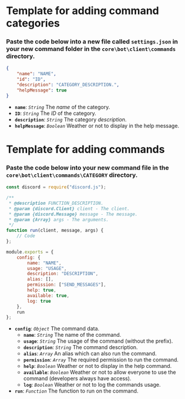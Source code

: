 # Template for adding command categories
### Paste the code below into a new file called `settings.json` in your new command folder in the `core\bot\client\commands` directory.
```json
{
    "name": "NAME",
    "id": "ID",
    "description": "CATEGORY_DESCRIPTION.",
    "helpMessage": true
}
```
* **`name`**: *`String`* The *name* of the category.
* **`ID`**: *`String`* The *ID* of the category.
* **`description`**: *`String`* The category *description*.
* **`helpMessage`**: *`Boolean`* Weather or not to display in the help message.
# Template for adding commands
### Paste the code below into your new command file in the `core\bot\client\commands\CATEGORY` directory.
```js
const discord = require("discord.js");

/**
 * @description FUNCTION_DESCRIPTION.
 * @param {discord.Client} client - The client.
 * @param {discord.Message} message - The message.
 * @param {Array} args - The arguments.
 */
function run(client, message, args) {
    // Code
};

module.exports = {
    config: {
        name: "NAME",
        usage: "USAGE",
        description: "DESCRIPTION",
        alias: [],
        permission: ["SEND_MESSAGES"],
        help: true,
        available: true,
        log: true
    },
    run
};
```
* **`config`**: *`Object`* The command data.
    * **`name`**: *`String`* The name of the command.
    * **`usage`**: *`String`* The usage of the command (without the prefix).
    * **`description`**: *`String`* The command description.
    * **`alias`**: *`Array`* An alias which can also run the command.
    * **`permission`**: *`Array`* The required permission to run the command.
    * **`help`**: *`Boolean`* Weather or not to display in the help command.
    * **`available`**: *`Boolean`* Weather or not to allow everyone to use the command (developers always have access).
    * **`log`**: *`Boolean`* Weather or not to log the commands usage.
* **`run`**: *`Function`* The function to run on the command. 